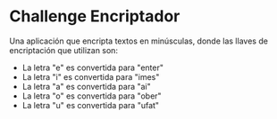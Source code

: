 
# Challenge Encriptador

Una aplicación que encripta textos en minúsculas, donde las llaves de encriptación que utilizan son:

 - La letra "e" es convertida para "enter"
 - La letra "i" es convertida para "imes"
 - La letra "a" es convertida para "ai"
 - La letra "o" es convertida para "ober"
 - La letra "u" es convertida para "ufat"